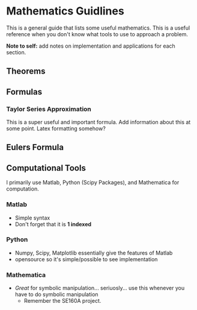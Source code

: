 # Mathematics Guidlines
This is a general guide that lists some useful mathematics. This is a useful reference when you don't know what tools to use to approach a problem.

__Note to self:__ add notes on implementation and applications for each section.

## Theorems

## Formulas

### Taylor Series Approximation
This is a super useful and important formula. Add information about this at some point. Latex formatting somehow?


## Eulers Formula

## Computational Tools
I primarily use Matlab, Python (Scipy Packages), and Mathematica for computation.

### Matlab
* Simple syntax
* Don't forget that it is __1 indexed__

### Python
* Numpy, Scipy, Matplotlib essentially give the features of Matlab
 * opensource so it's simple/possible to see implementation

### Mathematica
* _Great_ for symbolic manipulation... seriuosly... use this whenever you have to do symbolic manipulation
  * Remember the SE160A project.
